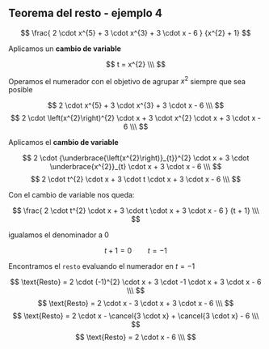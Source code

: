 ## Teorema del resto - ejemplo 4

$$
    \frac{
        2 \cdot x^{5} + 3 \cdot x^{3} + 3 \cdot x - 6
    }
    {x^{2} + 1}
$$

Aplicamos un **cambio de variable**

$$
    t = x^{2}
\\\
$$

Operamos el numerador con el objetivo de agrupar $x^{2}$ siempre que sea posible

$$
    2 \cdot x^{5} + 3 \cdot x^{3} + 3 \cdot x - 6
\\\
$$
$$
    2 \cdot \left(x^{2}\right)^{2} \cdot x + 3 \cdot x^{2} \cdot x + 3 \cdot x - 6
\\\
$$

Aplicamos el **cambio de variable**

$$
    2 \cdot {\underbrace{\left(x^{2}\right)}_{t}}^{2} \cdot x + 3 \cdot \underbrace{x^{2}}_{t} \cdot x + 3 \cdot x - 6
\\\
$$
$$
    2 \cdot t^{2} \cdot x + 3 \cdot t \cdot x + 3 \cdot x - 6
\\\
$$

Con el cambio de variable nos queda:

$$
    \frac{
        2 \cdot t^{2} \cdot x + 3 \cdot t \cdot x + 3 \cdot x - 6
    }
    {t + 1}
\\\
$$

igualamos el denominador a $0$

$$
    t + 1 = 0 \hspace{2em} t = -1
$$

Encontramos el `resto` evaluando el numerador en $t = -1$

$$
    \text{Resto} = 2 \cdot (-1)^{2} \cdot x + 3 \cdot -1 \cdot x + 3 \cdot x - 6
\\\
$$
$$
    \text{Resto} = 2 \cdot x - 3 \cdot x + 3 \cdot x - 6
\\\
$$
$$
    \text{Resto} = 2 \cdot x - \cancel{3 \cdot x} + \cancel{3 \cdot x} - 6
\\\
$$
$$
    \text{Resto} = 2 \cdot x - 6
\\\
$$